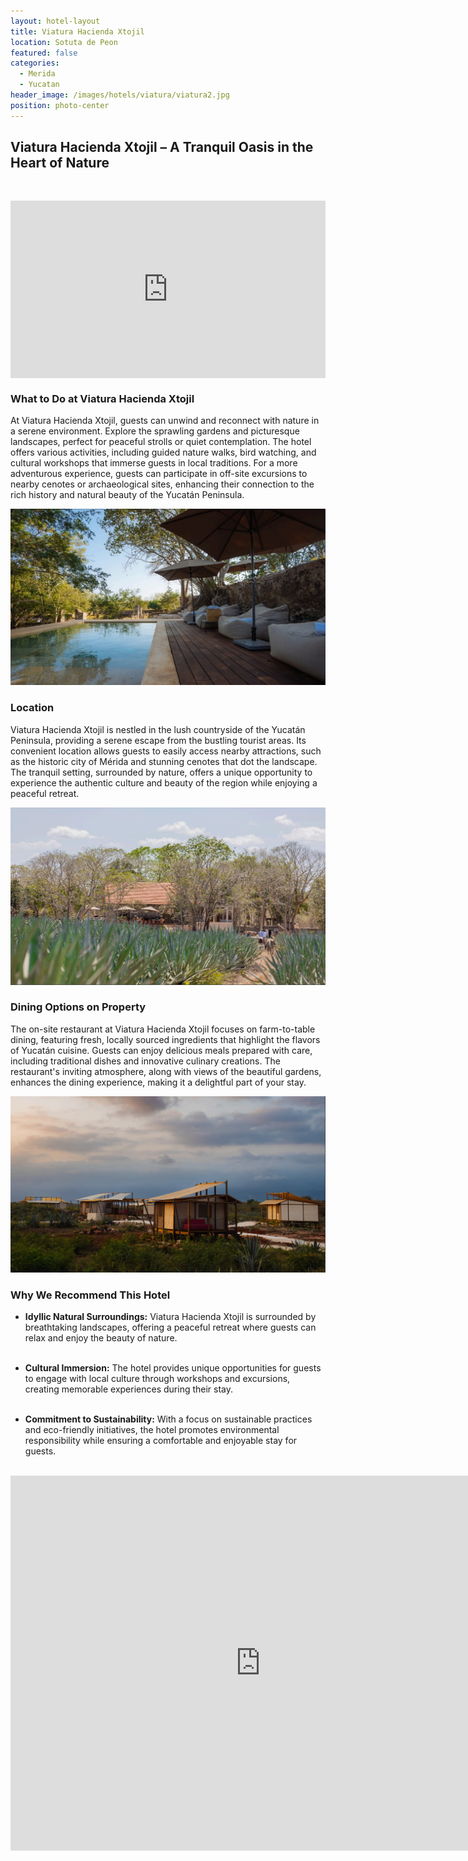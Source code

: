 ```yaml
---
layout: hotel-layout
title: Viatura Hacienda Xtojil
location: Sotuta de Peon
featured: false
categories:
  - Merida
  - Yucatan
header_image: /images/hotels/viatura/viatura2.jpg
position: photo-center
---
```

## Viatura Hacienda Xtojil – A Tranquil Oasis in the Heart of Nature  

&nbsp; 

<style>.embed-container { position: relative; padding-bottom: 56.25%; height: 0; overflow: hidden; max-width: 100%; } .embed-container iframe, .embed-container object, .embed-container embed { position: absolute; top: 0; left: 0; width: 100%; height: 100%; }</style><div class='embed-container'><iframe src='https://www.youtube.com/embed/dttt6Cfo0Sw' frameborder='0' allowfullscreen></iframe></div>


### What to Do at Viatura Hacienda Xtojil  
At Viatura Hacienda Xtojil, guests can unwind and reconnect with nature in a serene environment. Explore the sprawling gardens and picturesque landscapes, perfect for peaceful strolls or quiet contemplation. The hotel offers various activities, including guided nature walks, bird watching, and cultural workshops that immerse guests in local traditions. For a more adventurous experience, guests can participate in off-site excursions to nearby cenotes or archaeological sites, enhancing their connection to the rich history and natural beauty of the Yucatán Peninsula.

![](/images/hotels/viatura/viatura1.jpg)

### Location  
Viatura Hacienda Xtojil is nestled in the lush countryside of the Yucatán Peninsula, providing a serene escape from the bustling tourist areas. Its convenient location allows guests to easily access nearby attractions, such as the historic city of Mérida and stunning cenotes that dot the landscape. The tranquil setting, surrounded by nature, offers a unique opportunity to experience the authentic culture and beauty of the region while enjoying a peaceful retreat.

![](/images/hotels/viatura/viatura4.jpg)

### Dining Options on Property  
The on-site restaurant at Viatura Hacienda Xtojil focuses on farm-to-table dining, featuring fresh, locally sourced ingredients that highlight the flavors of Yucatán cuisine. Guests can enjoy delicious meals prepared with care, including traditional dishes and innovative culinary creations. The restaurant's inviting atmosphere, along with views of the beautiful gardens, enhances the dining experience, making it a delightful part of your stay.

![](/images/hotels/viatura/viatura3.jpg)

### Why We Recommend This Hotel  
- **Idyllic Natural Surroundings:** Viatura Hacienda Xtojil is surrounded by breathtaking landscapes, offering a peaceful retreat where guests can relax and enjoy the beauty of nature.  
&nbsp;  

- **Cultural Immersion:** The hotel provides unique opportunities for guests to engage with local culture through workshops and excursions, creating memorable experiences during their stay.  
&nbsp;  

- **Commitment to Sustainability:** With a focus on sustainable practices and eco-friendly initiatives, the hotel promotes environmental responsibility while ensuring a comfortable and enjoyable stay for guests.  
&nbsp;  


<iframe src="https://www.google.com/maps/embed?pb=!1m18!1m12!1m3!1d5856317.155899614!2d-87.89888939539766!3d20.064852260167157!2m3!1f0!2f0!3f0!3m2!1i1024!2i768!4f13.1!3m3!1m2!1s0x8f566843f8515595%3A0xd31b4d4d20d109e1!2sViatura%20Hacienda%20Xtojil!5e0!3m2!1ses!2ses!4v1730638652421!5m2!1ses!2ses" width="800" height="600" style="border:0;" allowfullscreen="" loading="lazy" referrerpolicy="no-referrer-when-downgrade"></iframe>